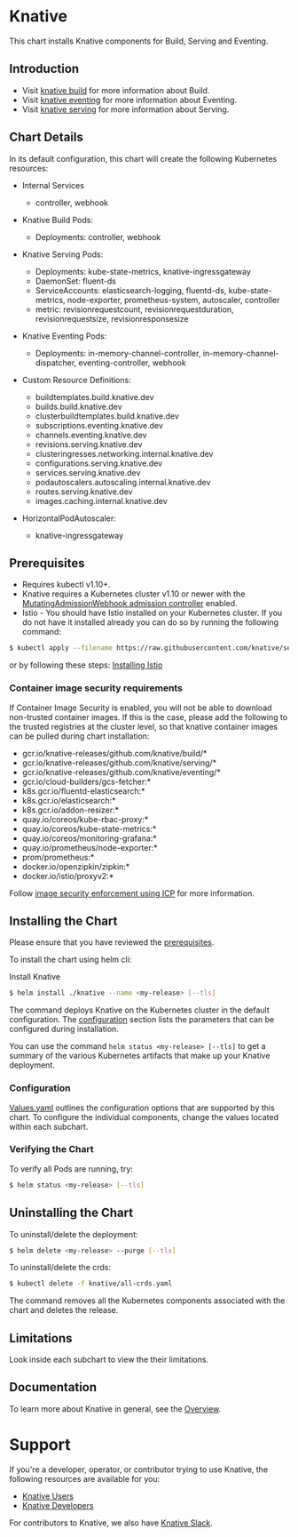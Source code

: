 # Knative

This chart installs Knative components for Build, Serving and Eventing.

## Introduction

- Visit [knative build](./charts/build/README.md) for more information about Build.
- Visit [knative eventing](./charts/eventing/README.md) for more information about Eventing.
- Visit [knative serving](./charts/serving/README.md) for more information about Serving.

## Chart Details

In its default configuration, this chart will create the following Kubernetes resources:

- Internal Services
    - controller, webhook

- Knative Build Pods:
    - Deployments: controller, webhook

- Knative Serving Pods:
    - Deployments: kube-state-metrics, knative-ingressgateway
    - DaemonSet: fluent-ds
    - ServiceAccounts: elasticsearch-logging, fluentd-ds, kube-state-metrics, node-exporter, prometheus-system, autoscaler, controller
    - metric: revisionrequestcount, revisionrequestduration, revisionrequestsize, revisionresponsesize

- Knative Eventing Pods:
    - Deployments: in-memory-channel-controller, in-memory-channel-dispatcher, eventing-controller, webhook

- Custom Resource Definitions:
    - buildtemplates.build.knative.dev
    - builds.build.knative.dev
    - clusterbuildtemplates.build.knative.dev
    - subscriptions.eventing.knative.dev
    - channels.eventing.knative.dev
    - revisions.serving.knative.dev
    - clusteringresses.networking.internal.knative.dev
    - configurations.serving.knative.dev
    - services.serving.knative.dev
    - podautoscalers.autoscaling.internal.knative.dev
    - routes.serving.knative.dev
    - images.caching.internal.knative.dev

- HorizontalPodAutoscaler:
    - knative-ingressgateway

## Prerequisites
- Requires kubectl v1.10+.
- Knative requires a Kubernetes cluster v1.10 or newer with the
[MutatingAdmissionWebhook admission controller](https://kubernetes.io/docs/reference/access-authn-authz/admission-controllers/#how-do-i-turn-on-an-admission-controller)
enabled.
- Istio - You should have Istio installed on your Kubernetes cluster. If you do not have it installed already you can do so by running the following command:
```bash
$ kubectl apply --filename https://raw.githubusercontent.com/knative/serving/v0.2.3/third_party/istio-1.0.2/istio.yaml
```
or by following these steps:
[Installing Istio](https://github.com/knative/docs/blob/master/install/Knative-with-any-k8s.md#installing-istio)

### Container image security requirements

If Container Image Security is enabled, you will not be able to download non-trusted container images. If this is the case, please add the following to the trusted registries at the cluster level, so that knative container images can be pulled during chart installation:

- gcr.io/knative-releases/github.com/knative/build/*
- gcr.io/knative-releases/github.com/knative/serving/*
- gcr.io/knative-releases/github.com/knative/eventing/*
- gcr.io/cloud-builders/gcs-fetcher:*
- k8s.gcr.io/fluentd-elasticsearch:*
- k8s.gcr.io/elasticsearch:*
- k8s.gcr.io/addon-resizer:*
- quay.io/coreos/kube-rbac-proxy:*
- quay.io/coreos/kube-state-metrics:*
- quay.io/coreos/monitoring-grafana:*
- quay.io/prometheus/node-exporter:*
- prom/prometheus:*
- docker.io/openzipkin/zipkin:*
- docker.io/istio/proxyv2:*

Follow [image security enforcement using ICP](https://www.ibm.com/support/knowledgecenter/SSBS6K_3.1.1/manage_images/image_security.html) for more information.

## Installing the Chart

Please ensure that you have reviewed the [prerequisites](#prerequisites).

To install the chart using helm cli:

Install Knative
```bash
$ helm install ./knative --name <my-release> [--tls]
```

The command deploys Knative on the Kubernetes cluster in the default configuration.  The [configuration](#configuration) section lists the parameters that can be configured during installation.

You can use the command ```helm status <my-release> [--tls]``` to get a summary of the various Kubernetes artifacts that make up your Knative deployment.

### Configuration

[Values.yaml](./values.yaml) outlines the configuration options that are supported by this chart.
To configure the individual components, change the values located within each subchart.

### Verifying the Chart

To verify all Pods are running, try:
```bash
$ helm status <my-release> [--tls]
```

## Uninstalling the Chart

To uninstall/delete the deployment:
```bash
$ helm delete <my-release> --purge [--tls]
```

To uninstall/delete the crds:
```bash
$ kubectl delete -f knative/all-crds.yaml
```

The command removes all the Kubernetes components associated with the chart and deletes the release.

## Limitations

Look inside each subchart to view the their limitations.

## Documentation

To learn more about Knative in general, see the [Overview](https://github.com/knative/docs/blob/master/README.md).

# Support

If you're a developer, operator, or contributor trying to use Knative, the
following resources are available for you:

- [Knative Users](https://groups.google.com/forum/#!forum/knative-users)
- [Knative Developers](https://groups.google.com/forum/#!forum/knative-dev)

For contributors to Knative, we also have [Knative Slack](https://slack.knative.dev).
